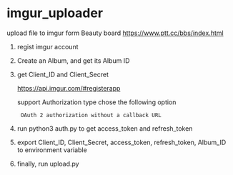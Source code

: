 # imgur_uploader
upload file to imgur form Beauty board https://www.ptt.cc/bbs/index.html


1. regist imgur account 

2. Create an Album, and get its Album ID

2. get Client_ID and Client_Secret 

    https://api.imgur.com/#registerapp

    support Authorization type chose the following option

        OAuth 2 authorization without a callback URL

3. run python3 auth.py to get access_token and refresh_token

4. export Client_ID, Client_Secret, access_token, refresh_token, Album_ID to environment variable

5. finally, run upload.py